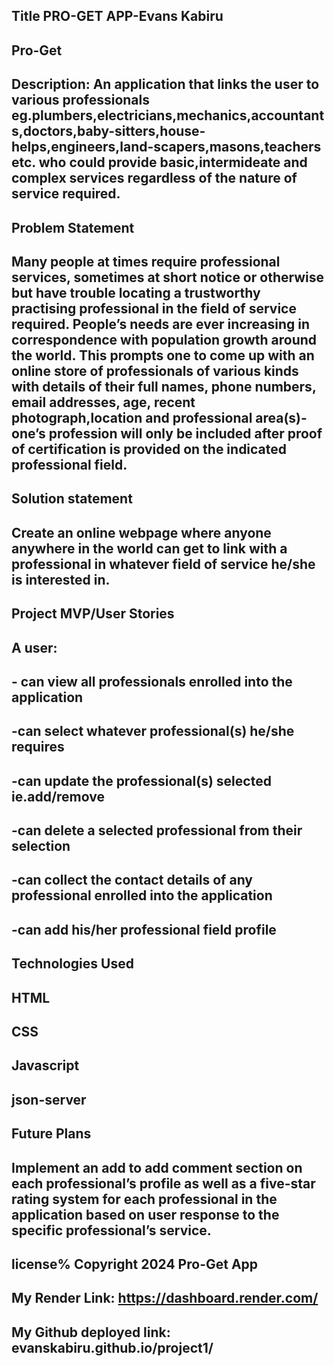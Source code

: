  ## Title PRO-GET APP-Evans Kabiru

 ## Pro-Get

## Description: An application that links the user to various professionals eg.plumbers,electricians,mechanics,accountants,doctors,baby-sitters,house-helps,engineers,land-scapers,masons,teachers etc. who could provide basic,intermideate and complex services regardless of the nature of service required.


## Problem Statement
  
## Many people at times require professional services, sometimes at short notice or otherwise but have trouble locating a trustworthy practising professional in the field of service required. People’s needs are ever increasing in correspondence with population growth around the world. This prompts one to come up with an online store of professionals of various kinds with details of their full names, phone numbers, email addresses, age, recent photograph,location and professional area(s)-one’s profession will only be included after proof of certification is provided on the indicated professional field. 

## Solution statement
## Create an online webpage where anyone anywhere in the world can get to link with a professional in whatever field of service he/she is interested in.


## Project MVP/User Stories
## A user:
## - can view all professionals enrolled into the application
## -can select whatever professional(s) he/she requires
## -can update the professional(s) selected ie.add/remove
## -can delete a selected professional from their selection
## -can collect the contact details of any professional enrolled into the application
## -can add his/her professional field profile


## Technologies Used
## HTML
## CSS
## Javascript
## json-server

## Future Plans
## Implement an add to add comment section on each professional’s profile as well as a five-star rating system for each professional in the application based on user response to the specific professional’s service.

## license% Copyright 2024 Pro-Get App

## My Render Link: https://dashboard.render.com/
## My Github deployed link: evanskabiru.github.io/project1/ 
